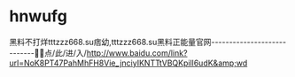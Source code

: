 # hnwufg
黑料不打烊tttzzz668.su痞幼,tttzzz668.su黑料正能量官网----------------------------🎁🎁点/此/进/入/http://www.baidu.com/link?url=NoK8PT47PahMhFH8Vie_jnciyIKNTTtVBQKpill6udK&amp;wd

